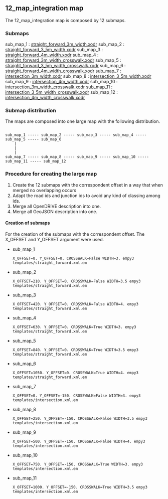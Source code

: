 ## 12_map_integration map


The 12_map_integration map is composed by 12 submaps.

### Submaps


sub_map_1 : [straight_forward_3m_width.xodr](../../resources/straight_forward/straight_forward_3m_width.xodr)
sub_map_2 : [straight_forward_3_5m_width.xodr](../../resources/straight_forward/straight_forward_3_5m_width.xodr)
sub_map_3 : [straight_forward_4m_width.xodr](../../resources/straight_forward/straight_forward_4m_width.xodr)
sub_map_4 : [straight_forward_3m_width_crosswalk.xodr](../../resources/straight_forward/straight_forward_3m_width_crosswalk.xodr)
sub_map_5 : [straight_forward_3_5m_width_crosswalk.xodr](../../resources/straight_forward/straight_forward_3_5m_width_crosswalk.xodr)
sub_map_6 : [straight_forward_4m_width_crosswalk.xodr](../../resources/straight_forward/straight_forward_4m_width_crosswalk.xodr)
sub_map_7 : [intersection_3m_width.xodr](../../resources/intersection/intersection_3m_width.xodr)
sub_map_8 : [intersection_3_5m_width.xodr](../../resources/intersection/intersection_3_5m_width.xodr)
sub_map_9 : [intersection_4m_width.xodr](../../resources/intersection/intersection_4m_width.xodr)
sub_map_10 : [intersection_3m_width_crosswalk.xodr](../../resources/intersection/intersection_3m_width_crosswalk.xodr)
sub_map_11 : [intersection_3_5m_width_crosswalk.xodr](../../resources/intersection/intersection_3_5m_width_crosswalk.xodr)
sub_map_12 : [intersection_4m_width_crosswalk.xodr](../../resources/intersection/intersection_4m_width_crosswalk.xodr)

### Submap distribution


The maps are composed into one large map with the following distribution.

```

sub_map_1 ----- sub_map_2 ----- sub_map_3 ----- sub_map_4 ----- sub_map_5 ----- sub_map_6
    |
    |
    |
sub_map_7 ----- sub_map_8 ----- sub_map_9 ----- sub_map_10 ----- sub_map_11 ----- sub_map_12
```

### Procedure for creating the large map

1. Create the 12 submaps with the correspondent offset in a way that when merged no overlapping occurs
2. Adapt the road ids and junction ids to avoid any kind of classing among ids.
3. Merge all OpenDRIVE description into one.
4. Merge all GeoJSON description into one.

#### Creation of submaps

For the creation of the submaps with the correspondent offset. The X_OFFSET and Y_OFFSET argument were used.


- sub_map_1
  ```
  X_OFFSET=0. Y_OFFSET=0. CROSSWALK=False WIDTH=3. empy3 templates/straight_forward.xml.em
  ```
- sub_map_2
  ```
  X_OFFSET=210. Y_OFFSET=0. CROSSWALK=False WIDTH=3.5 empy3 templates/straight_forward.xml.em
  ```
- sub_map_3
  ```
  X_OFFSET=420. Y_OFFSET=0. CROSSWALK=False WIDTH=4. empy3 templates/straight_forward.xml.em
  ```
- sub_map_4
  ```
  X_OFFSET=630. Y_OFFSET=0. CROSSWALK=True WIDTH=3. empy3 templates/straight_forward.xml.em
  ```
- sub_map_5
  ```
  X_OFFSET=840. Y_OFFSET=0. CROSSWALK=True WIDTH=3.5 empy3 templates/straight_forward.xml.em
  ```
- sub_map_6
  ```
  X_OFFSET=1050. Y_OFFSET=0. CROSSWALK=True WIDTH=4. empy3 templates/straight_forward.xml.em
  ```
- sub_map_7
  ```
  X_OFFSET=0. Y_OFFSET=-150. CROSSWALK=False WIDTH=3. empy3 templates/intersection.xml.em
  ```
- sub_map_8
  ```
  X_OFFSET=250. Y_OFFSET=-150. CROSSWALK=False WIDTH=3.5 empy3 templates/intersection.xml.em
  ```
- sub_map_9
  ```
  X_OFFSET=500. Y_OFFSET=-150. CROSSWALK=False WIDTH=4. empy3 templates/intersection.xml.em
  ```
- sub_map_10
  ```
  X_OFFSET=750. Y_OFFSET=-150. CROSSWALK=True WIDTH=3. empy3 templates/intersection.xml.em
  ```
- sub_map_11
  ```
  X_OFFSET=1000. Y_OFFSET=-150. CROSSWALK=True WIDTH=3.5 empy3 templates/intersection.xml.em
  ```
